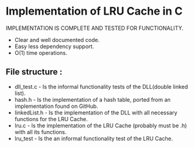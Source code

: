 # Implementation of LRU Cache in C

IMPLEMENTATION IS COMPLETE AND TESTED FOR FUNCTIONALITY.

* Clear and well documented code.
* Easy less dependency support.
* O(1) time operations.

## File structure : 
 * dll_test.c - Is the informal functionality tests of the DLL(double linked list). 
 * hash.h - Is the implementation of a hash table, ported from an implementation found on GitHub.
 * linkedList.h - Is the implementation of the DLL with all necessary functions for the LRU Cache.
 * lru.c - Is the implementation of the LRU Cache (probably must be .h) with all its functions.
 * lru_test - Is the an informal functionality test of the LRU Cache. 



